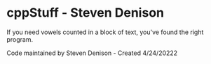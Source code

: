 # cppStuff - Steven Denison

If you need vowels counted in a block of text, you've found the right program.

Code maintained by Steven Denison - Created 4/24/20222
